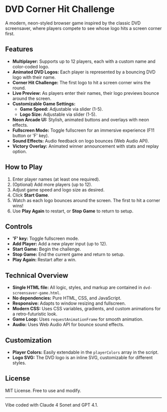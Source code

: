 # DVD Corner Hit Challenge

A modern, neon-styled browser game inspired by the classic DVD screensaver, where players compete to see whose logo hits a screen corner first.

## Features
- **Multiplayer:** Supports up to 12 players, each with a custom name and color-coded logo.
- **Animated DVD Logos:** Each player is represented by a bouncing DVD logo with their name.
- **Corner Hit Challenge:** The first logo to hit a screen corner wins the round.
- **Live Preview:** As players enter their names, their logo previews bounce around the screen.
- **Customizable Game Settings:**
  - **Game Speed:** Adjustable via slider (1-5).
  - **Logo Size:** Adjustable via slider (1-5).
- **Neon Arcade UI:** Stylish, animated buttons and overlays with neon effects.
- **Fullscreen Mode:** Toggle fullscreen for an immersive experience (F11 button or 'F' key).
- **Sound Effects:** Audio feedback on logo bounces (Web Audio API).
- **Victory Overlay:** Animated winner announcement with stats and replay option.

## How to Play
1. Enter player names (at least one required).
2. (Optional) Add more players (up to 12).
3. Adjust game speed and logo size as desired.
4. Click **Start Game**.
5. Watch as each logo bounces around the screen. The first to hit a corner wins!
6. Use **Play Again** to restart, or **Stop Game** to return to setup.

## Controls
- **'F' key:** Toggle fullscreen mode.
- **Add Player:** Add a new player input (up to 12).
- **Start Game:** Begin the challenge.
- **Stop Game:** End the current game and return to setup.
- **Play Again:** Restart after a win.

## Technical Overview
- **Single HTML file:** All logic, styles, and markup are contained in `dvd-screensaver-game.html`.
- **No dependencies:** Pure HTML, CSS, and JavaScript.
- **Responsive:** Adapts to window resizing and fullscreen.
- **Modern CSS:** Uses CSS variables, gradients, and custom animations for a retro-futuristic look.
- **Game Loop:** Uses `requestAnimationFrame` for smooth animation.
- **Audio:** Uses Web Audio API for bounce sound effects.

## Customization
- **Player Colors:** Easily extendable in the `playerColors` array in the script.
- **Logo SVG:** The DVD logo is an inline SVG, customizable for different styles.

## License
MIT License. Free to use and modify.

---

Vibe coded with Claude 4 Sonet and GPT 4.1.
